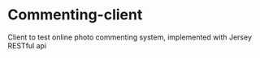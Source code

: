 # Commenting-client
Client to test online photo commenting system, implemented with Jersey RESTful api
